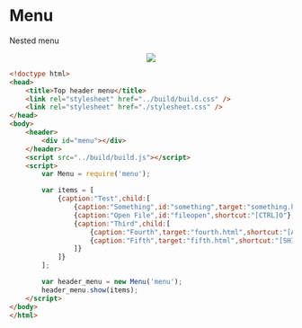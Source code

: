 Menu
====

Nested menu

<p align="center">
  <img src="https://raw.github.com/kaerus-component/menu/master/screenshot.png"/>
</p>

```html
<!doctype html>
<head>
	<title>Top header menu</title>
	<link rel="stylesheet" href="../build/build.css" />
	<link rel="stylesheet" href="./stylesheet.css" />
</head>
<body>
	<header>
		<div id="menu"></div>
	</header>
	<script src="../build/build.js"></script>
	<script>
		var Menu = require('menu');

		var items = [
			{caption:"Test",child:[
				{caption:"Something",id:"something",target:"something.html",shortcut:"[META]S"},
				{caption:"Open File",id:"fileopen",shortcut:"[CTRL]O"},
				{caption:"Third",child:[
					{caption:"Fourth",target:"fourth.html",shortcut:"[ALT]F"},
					{caption:"Fifth",target:"fifth.html",shortcut:"[SHIFT]F"}
				]}
			]}
		];	

		var header_menu = new Menu('menu'); 
		header_menu.show(items);
	</script>
</body>
</html>
```